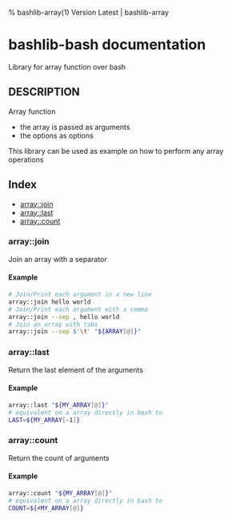 % bashlib-array(1) Version Latest | bashlib-array
# bashlib-bash documentation

Library for array function over bash

## DESCRIPTION

Array function
* the array is passed as arguments
* the options as options

This library can be used as example on how to perform any array operations

## Index

* [array::join](#arrayjoin)
* [array::last](#arraylast)
* [array::count](#arraycount)

### array::join

Join an array with a separator

#### Example

```bash
# Join/Print each argument in a new line
array::join hello world
# Join/Print each argument with a comma
array::join --sep , hello world
# Join an array with tabs
array::join --sep $'\t' "${ARRAY[@]}"
```

### array::last

Return the last element of the arguments

#### Example

```bash
array::last "${MY_ARRAY[@]}"
# equivalent on a array directly in bash to
LAST=${MY_ARRAY[-1]}
```

### array::count

Return the count of arguments

#### Example

```bash
array::count "${MY_ARRAY[@]}"
# equivalent on a array directly in bash to
COUNT=${#MY_ARRAY[@]}
```

